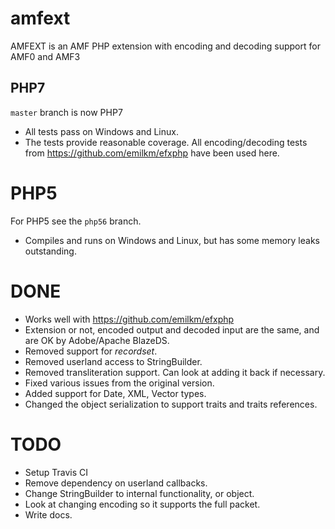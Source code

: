 amfext
=====

AMFEXT is an AMF PHP extension with encoding and decoding support for AMF0 and AMF3

## PHP7

`master` branch is now PHP7

* All tests pass on Windows and Linux.
* The tests provide reasonable coverage. All encoding/decoding tests from https://github.com/emilkm/efxphp have been used here.

# PHP5

For PHP5 see the `php56` branch.

* Compiles and runs on Windows and Linux, but has some memory leaks outstanding.

# DONE

* Works well with https://github.com/emilkm/efxphp
* Extension or not, encoded output and decoded input are the same, and are OK by Adobe/Apache BlazeDS.
* Removed support for _recordset_.
* Removed userland access to StringBuilder.
* Removed transliteration support. Can look at adding it back if necessary.
* Fixed various issues from the original version.
* Added support for Date, XML, Vector types.
* Changed the object serialization to support traits and traits references.

# TODO

* Setup Travis CI
* Remove dependency on userland callbacks.
* Change StringBuilder to internal functionality, or object.
* Look at changing encoding so it supports the full packet.
* Write docs.



